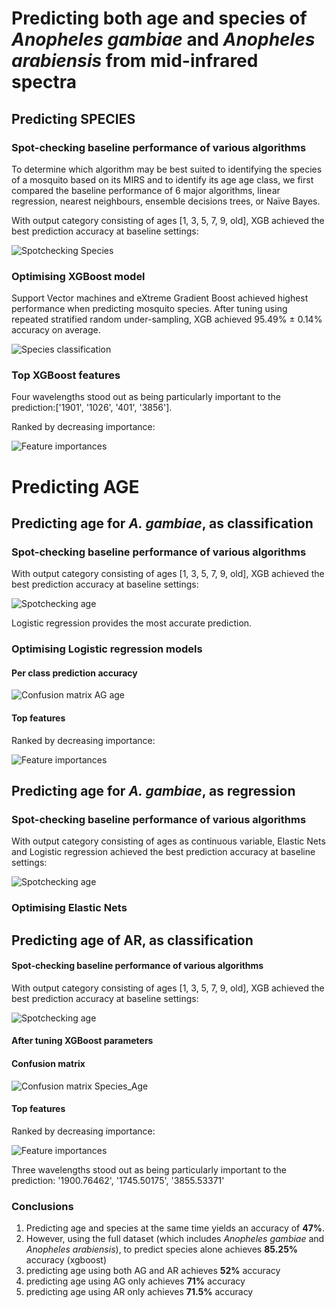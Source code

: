 Predicting both age and species of *Anopheles gambiae* and *Anopheles arabiensis* from mid-infrared spectra
===========================================================================================================

Predicting SPECIES
------------------

### Spot-checking baseline performance of various algorithms

To determine which algorithm may be best suited to identifying the species of a mosquito based on its MIRS and to identify its age age class, we first compared the baseline performance of 6 major algorithms, linear regression, nearest neighbours, ensemble decisions trees, or Naïve Bayes.

With output category consisting of ages [1, 3, 5, 7, 9, old], XGB achieved the best prediction accuracy at baseline settings:

![Spotchecking Species](./plots/spot_check_species_rus.png)

### Optimising XGBoost model

Support Vector machines and eXtreme Gradient Boost achieved highest performance when predicting mosquito species. After tuning using repeated stratified random under-sampling, XGB achieved 95.49% ± 0.14% accuracy on average.

![Species classification](plots/xgb_sp_per_class_acc_distrib.png)

### Top XGBoost features

Four wavelengths stood out as being particularly important to the prediction:['1901', '1026', '401', '3856'].

Ranked by decreasing importance:

![Feature importances](plots/xgb_sp_feat_imp.png)

Predicting AGE
==============

Predicting age for *A. gambiae*, as classification
--------------------------------------------------

### Spot-checking baseline performance of various algorithms

With output category consisting of ages [1, 3, 5, 7, 9, old], XGB achieved the best prediction accuracy at baseline settings:

![Spotchecking age](plots/spot_check_age_rus_AG.png)

Logistic regression provides the most accurate prediction.

### Optimising Logistic regression models

#### Per class prediction accuracy

![Confusion matrix AG age](plots/lr_AG_age_per_class_acc_distrib.png)

#### Top features

Ranked by decreasing importance:

![Feature importances](plots/lr_AG_age_feat_imp.png)

Predicting age for *A. gambiae*, as regression
----------------------------------------------

### Spot-checking baseline performance of various algorithms

With output category consisting of ages as continuous variable, Elastic Nets and Logistic regression achieved the best prediction accuracy at baseline settings:

![Spotchecking age](plots/spot_check_real_age_AG.png)

### Optimising Elastic Nets

Predicting age of AR, as classification
---------------------------------------

#### Spot-checking baseline performance of various algorithms

With output category consisting of ages [1, 3, 5, 7, 9, old], XGB achieved the best prediction accuracy at baseline settings:

![Spotchecking age](plots/spot_check_age_rus_AR.png)

#### After tuning XGBoost parameters

#### Confusion matrix

![Confusion matrix Species_Age](plots/xgb_CM_age_rus_AR.png)

#### Top features

Ranked by decreasing importance:

![Feature importances](plots/xgb_feat_imp_age_rus_AR.png)

Three wavelengths stood out as being particularly important to the prediction: '1900.76462', '1745.50175', '3855.53371'

### Conclusions

1.	Predicting age and species at the same time yields an accuracy of **47%**.
2.	However, using the full dataset (which includes *Anopheles gambiae* and *Anopheles arabiensis*), to predict species alone achieves **85.25%** accuracy (xgboost)
3.	predicting age using both AG and AR achieves **52%** accuracy
4.	predicting age using AG only achieves **71%** accuracy
5.	predicting age using AR only achieves **71.5%** accuracy
